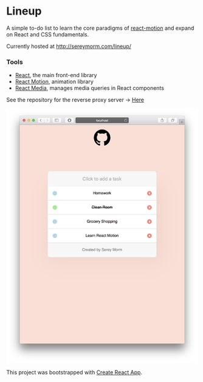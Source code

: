 # Lineup
A simple to-do list to learn the core paradigms of [react-motion](https://github.com/chenglou/react-motion) and expand on React and CSS fundamentals.

Currently hosted at http://sereymorm.com/lineup/

### Tools

- [React](https://facebook.github.io/react/), the main front-end library
- [React Motion](https://github.com/chenglou/react-motion), animation library
- [React Media](https://www.npmjs.com/package/react-media), manages media queries in React components

See the repository for the reverse proxy server -> [Here](https://github.com/sMorm/yelpREST)
<p align="center">
<img src="./screenshot.png" alt="Mobile/web demo"/>
</p>

This project was bootstrapped with [Create React App](https://github.com/facebookincubator/create-react-app).